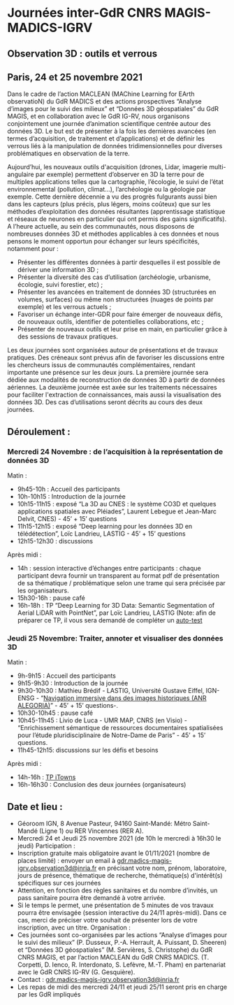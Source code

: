 # Journées inter-GdR CNRS MAGIS-MADICS-IGRV
## Observation 3D : outils et verrous
## Paris, 24 et 25 novembre 2021
Dans le cadre de l’action MACLEAN (MAChine Learning for EArth observatioN) du GdR MADICS et des actions prospectives “Analyse d’images pour le suivi des milieux” et
“Données 3D géospatiales” du GdR MAGIS, et en collaboration avec le GdR IG-RV, nous organisons conjointement une journée d’animation scientifique centrée autour des données
3D. Le but est de présenter à la fois les dernières avancées (en termes d’acquisition, de traitement et d’applications) et de définir les verrous liés à la manipulation de données
tridimensionnelles pour diverses problématiques en observation de la terre. 

 Aujourd’hui, les nouveaux outils d'acquisition (drones, Lidar, imagerie multi-angulaire par exemple) permettent d’observer en 3D la terre pour de multiples applications telles que la
cartographie, l’écologie, le suivi de l’état environnemental (pollution, climat...), l’archéologie ou la géologie par exemple. Cette dernière décennie a vu des progrès fulgurants aussi bien
dans les capteurs (plus précis, plus légers, moins coûteux) que sur les méthodes d’exploitation des données résultantes (apprentissage statistique et réseaux de neurones en
particulier qui ont permis des gains significatifs). A l’heure actuelle, au sein des communautés, nous disposons de nombreuses données 3D et méthodes applicables à ces
données et nous pensons le moment opportun pour échanger sur leurs spécificités, notamment pour :
  * Présenter les différentes données à partir desquelles il est possible de dériver une
information 3D ;
  * Présenter la diversité des cas d’utilisation (archéologie, urbanisme, écologie, suivi
forestier, etc) ;
  * Présenter les avancées en traitement de données 3D (structurées en volumes,
surfaces) ou même non structurées (nuages de points par exemple) et les verrous
actuels ;
  * Favoriser un échange inter-GDR pour faire émerger de nouveaux défis, de nouveaux
outils, identifier de potentielles collaborations, etc ;
  * Présenter de nouveaux outils et leur prise en main, en particulier grâce à des
sessions de travaux pratiques.

 Les deux journées sont organisées autour de présentations et de travaux pratiques. Des créneaux sont prévus afin de favoriser les discussions entre les chercheurs issus de communautés complémentaires, rendant importante une présence sur les deux jours. La première journée sera dédiée aux modalités de reconstruction de données 3D à partir de données aériennes. La deuxième journée est axée sur les traitements nécessaires pour faciliter l'extraction de connaissances, mais aussi la visualisation des données 3D. Des cas d’utilisations seront décrits au cours des deux journées.


## Déroulement :
### Mercredi 24 Novembre : de l’acquisition à la représentation de données 3D
Matin :
  * 9h45-10h : Accueil des participants
  * 10h-10h15 : Introduction de la journée
  * 10h15-11h15 : exposé “La 3D au CNES : le système CO3D et quelques applications
spatiales avec Pléiades”, Laurent Lebegue et Jean-Marc Delvit, CNES) - 45’ + 15’
questions
  * 11h15-12h15 : exposé “Deep learning pour les données 3D en télédétection”, Loïc
Landrieu, LASTIG - 45’ + 15’ questions
  * 12h15-12h30 : discussions
  
  Après midi :
  * 14h : session interactive d’échanges entre participants : chaque participant devra
fournir un transparent au format pdf de présentation de sa thématique /
problématique selon une trame qui sera précisée par les organisateurs.
  * 15h30-16h : pause café
  * 16h-18h : TP “Deep Learning for 3D Data: Semantic Segmentation of Aerial LiDAR with PointNet”, par Loïc Landrieu, LASTIG (Note: afin de préparer ce TP, il vous sera demandé de compléter un [auto-test](https://colab.research.google.com/drive/1UTl84XwGOWHBfMhNjzhox_bvMjMbgGDJ?usp=sharing)

### Jeudi 25 Novembre: Traiter, annoter et visualiser des données 3D
 
 Matin :
 * 9h-9h15 : Accueil des participants
 * 9h15-9h30 : Introduction de la journée
 * 9h30-10h30 : Mathieu Brédif - LASTIG, Université Gustave Eiffel, IGN-ENSG - “[Navigation immersive dans des images historiques (ANR ALEGORIA)](gdr_bredif_20211125.pdf)” - 45’ + 15’
questions-.
 * 10h30-10h45 : pause café
 * 10h45-11h45 : Livio de Luca - UMR MAP, CNRS (en Visio) - “Enrichissement sémantique de ressources documentaires spatialisées pour l’étude pluridisciplinaire
de Notre-Dame de Paris” - 45’ + 15’ questions.
* 11h45-12h15: discussions sur les défis et besoins

Après midi :
* 14h-16h : [TP iTowns](tp_iTowns.md)
* 16h-16h30 : Conclusion des deux journées (organisateurs)

## Date et lieu :
 * Géoroom IGN, 8 Avenue Pasteur, 94160 Saint-Mandé: Métro Saint-Mandé (Ligne 1)
ou RER Vincennes (RER A).
 * Mercredi 24 et Jeudi 25 novembre 2021 (de 10h le mercredi à 16h30 le jeudi)
Participation :
 * Inscription gratuite mais obligatoire avant le 01/11/2021 (nombre de places limité) : envoyer un email à gdr.madics-magis-igrv.observation3d@inria.fr en précisant votre nom, prénom, laboratoire, jours de présence, thématique de recherche,
thématique(s) d'intérêt(s) spécifiques sur ces journées
 * Attention, en fonction des règles sanitaires et du nombre d’invités, un pass sanitaire
pourra être demandé à votre arrivée.
 * Si le temps le permet, une présentation de 5 minutes de vos travaux pourra être
envisagée (session interactive du 24/11 après-midi). Dans ce cas, merci de préciser
votre souhait de présenter lors de votre inscription, avec un titre.
Organisation :
 * Ces journées sont co-organisées par les actions “Analyse d’images pour le suivi des milieux” (P. Dusseux, P.-A. Herrault, A. Puissant, D. Sheeren) et “Données 3D
géospatiales” (M. Servières, S. Christophe) du GdR CNRS MAGIS, et par l’action MACLEAN du GdR CNRS MADICS. (T. Corpetti, D. Ienco, R. Interdonato,
S. Lefèvre, M.-T. Pham) en partenariat avec le GdR CNRS IG-RV (G. Gesquière). 
* Contact : gdr.madics-magis-igrv.observation3d@inria.fr
* Les repas de midi des mercredi 24/11 et jeudi 25/11 seront pris en charge par les GdR impliqués
